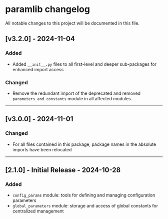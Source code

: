 # paramlib changelog

All notable changes to this project will be documented in this file.

## [v3.2.0] - 2024-11-04

### Added

- Added `__init__.py` files to all first-level and deeper sub-packages for enhanced import access

### Changed

- Remove the redundant import of the deprecated and removed `parameters_and_constants` module in all affected modules.

---

## [v3.0.0] - 2024-11-01

### Changed
- For all files contained in this package, package names in the absolute imports have been relocated

---

## [2.1.0] - Initial Release - 2024-10-28

### Added
- `config_params` module: tools for defining and managing configuration parameters
- `global_parameters` module: storage and access of global constants for centralized management
